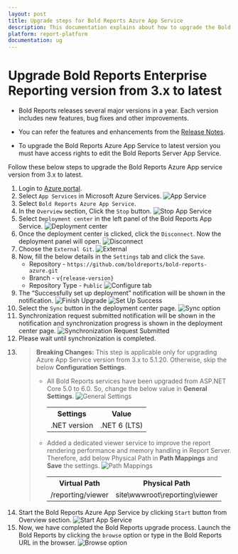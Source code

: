 ```yaml
---
layout: post
title: Upgrade steps for Bold Reports Azure App Service
description: This documentation explains about how to upgrade the Bold Reports Azure App Service from v3.x to latest in the Microsoft Azure.
platform: report-platform
documentation: ug
---
```


# Upgrade Bold Reports Enterprise Reporting version from 3.x to latest

* Bold Reports releases several major versions in a year. Each version includes new features, bug fixes and other improvements.

* You can refer the features and enhancements from the [Release Notes](https://www.boldreports.com/release-history/enterprise-reporting/3-3).

* To upgrade the Bold Reports Azure App Service to latest version you must have access rights to edit the Bold Reports Server App Service.

Follow these below steps to upgrade the Bold Reports Azure App service version from 3.x to latest.

1. Login to [Azure portal](https://portal.azure.com/).
2. Select `App Services` in Microsoft Azure Services.
   ![App Service](/static/assets/on-premise/images/installation-and-deployment/upgrade/azure-app-service/app-services.png)
3. Select `Bold Reports Azure App Service`.
4. In the `Overview` section, Click the `Stop` button.
   ![Stop App Service](/static/assets/on-premise/images/installation-and-deployment/upgrade/azure-app-service/upgrade-stop-app-service.png)
5. Select `Deployment center` in the left panel of the Bold Reports App Service.
   ![Deployment center](/static/assets/on-premise/images/installation-and-deployment/upgrade/azure-app-service/upgrade-deployment-center.png)
6. Once the deployment center is clicked, click the `Disconnect`. Now the deployment panel will open.
   ![Disconnect](/static/assets/on-premise/images/installation-and-deployment/upgrade/azure-app-service/upgrade-disconnect-option.png)
7. Choose the `External Git`.
   ![External](/static/assets/on-premise/images/installation-and-deployment/upgrade/azure-app-service/upgrade-external.png)
8. Now, fill the below details in the `Settings` tab and click the `Save`.
    * Repository - `https://github.com/boldreports/bold-reports-azure.git`
    * Branch - `v{release-version}`
    * Repository Type - `Public`
   ![Configure tab](/static/assets/on-premise/images/installation-and-deployment/upgrade/azure-app-service/upgrade-configure-tab.png)
9. The “Successfully set up deployment” notification will be shown in the notification.
   ![Finish Upgrade](/static/assets/on-premise/images/installation-and-deployment/upgrade/azure-app-service/upgrade-finish-upgrade.png)
   ![Set Up Success](/static/assets/on-premise/images/installation-and-deployment/upgrade/azure-app-service/upgrade-setup-success.png)
10. Select the `Sync` button in the deployment center page.
    ![Sync option](/static/assets/on-premise/images/installation-and-deployment/upgrade/azure-app-service/upgrade-sync-option.png)
11. Synchronization request submitted notification will be shown in the notification and synchronization progress is shown in the deployment center page.
    ![Synchronization Request Submitted](/static/assets/on-premise/images/installation-and-deployment/upgrade/azure-app-service/upgrade-synchronization-request-submitted.png)
12. Please wait until synchronization is completed.
13. >**Breaking Changes:** This step is applicable only for upgrading Azure App Service version from 3.x to 5.1.20. Otherwise, skip the below **Configuration Settings**.
    >* All Bold Reports services have been upgraded from ASP.NET Core 5.0 to 6.0. So, change the below value in **General Settings**. ![General Settings](/static/assets/on-premise/images/installation-and-deployment/upgrade/azure-app-service/dot-net-version-in-general-settings.png)
    >     <table>
    >     <tr>
    >      <th>Settings</th>
    >      <th>Value</th>
    >     </tr>
    >     <tr>
    >      <td>.NET version</td>
    >      <td>.NET 6 (LTS)</td>
    >     </tr>
    >     </table>
    >* Added a dedicated viewer service to improve the report rendering performance and memory handling in Report Server. Therefore, add below Physical Path in **Path Mappings** and **Save** the settings. ![Path Mappings](/static/assets/on-premise/images/installation-and-deployment/upgrade/azure-app-service/viewer-service-in-path-mappings.png)
    >     <table>
    >     <tr>
    >      <th>Virtual Path</th>
    >      <th>Physical Path</th>
    >     </tr>
    >     <tr>
    >      <td>/reporting/viewer</td>
    >      <td>site\wwwroot\reporting\viewer</td>
    >     </tr>
    >     </table>
14. Start the Bold Reports Azure App Service by clicking `Start` button from Overview section.
    ![Start App Service](/static/assets/on-premise/images/installation-and-deployment/upgrade/azure-app-service/upgrade-start-app-service.png)
15. Now, we have completed the Bold Reports upgrade process. Launch the Bold Reports by clicking the `browse` option or type in the Bold Reports URL in the browser.
    ![Browse option](/static/assets/on-premise/images/installation-and-deployment/upgrade/azure-app-service/upgrade-browse-option.png)
